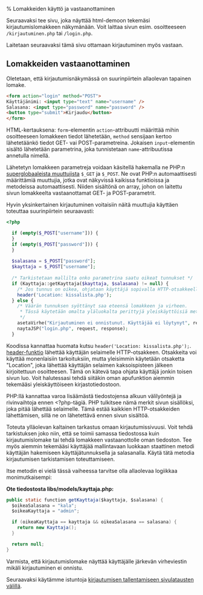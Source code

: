 % Lomakkeiden käyttö ja vastaanottaminen
<!-- order: 2 -->

Seuraavaksi tee sivu, joka näyttää
html-demoon tekemäsi kirjautumislomakkeen
näkymänään. 
Voit laittaa sivun esim. osoitteeseen `/kirjautuminen.php`
tai `/login.php`. 

Laitetaan seuraavaksi tämä sivu ottamaan kirjautuminen myös vastaan.

## Lomakkeiden vastaanottaminen

Oletetaan, että kirjautumisnäkymässä on suurinpiirtein allaolevan tapainen lomake.

~~~html
<form action="login" method="POST">
Käyttäjänimi: <input type="text" name="username" />
Salasana: <input type="password" name="password" />
<button type="submit">Kirjaudu</button>
</form>
~~~

HTML-kertauksena: `form`-elementin `action`-attribuutti määrittää 
mihin osoitteeseen lomakkeen tiedot lähetetään, 
`method` sensijaan kertoo lähetetäänkö tiedot GET- vai POST-parametreina.
Jokaisen `input`-elementin sisältö lähetetään parametrina, 
joka tunnistetaan `name`-attribuutissa annetulla nimellä.

Lähetetyn lomakkeen parametreja voidaan käsitellä hakemalla ne 
PHP:n [superglobaaleista muuttujista](http://php.net/manual/en/language.variables.superglobals.php)
`$_GET` ja `$_POST`. Ne ovat PHP:n automaattisesti määrittämiä muuttujia, jotka
ovat näkyvissä kaikissa funktioissa ja metodeissa automaattisesti.
Niiden sisältönä on array, johon on laitettu sivun lomakkeelta vastaanottamat
GET- ja POST-parametrit.

Hyvin yksinkertainen kirjautuminen voitaisiin näitä muuttujia käyttäen toteuttaa suurinpiirtein seuraavasti:

~~~php
<?php

  if (empty($_POST["username"])) {
  }
  if (empty($_POST["password"])) {
  }
  
  $salasana = $_POST["password"];
  $kayttaja = $_POST["username"];
  
  /* Tarkistetaan mallilta onko parametrina saatu oikeat tunnukset */
  if (Kayttaja::getKayttaja($kayttaja, $salasana) != null) {
    /* Jos tunnus on oikea, ohjataan käyttäjä sopivalla HTTP-otsakkeella kissalistaan. */
    header('Location: kissalista.php');
  } else {
    /* Väärän tunnuksen syöttänyt saa eteensä lomakkeen ja virheen.
     * Tässä käytetään omalta yläluokalta perittyjä yleiskäyttöisiä metodeja.
     */
    asetaVirhe("Kirjautuminen ei onnistunut. Käyttäjää ei löytynyt", request);
    naytaJSP("login.php", request, response);
  }
~~~

Koodissa kannattaa huomata kutsu `header('Location: kissalista.php');`.
[header-funktio](http://php.net/manual/en/function.header.php)
lähettää käyttäjän selaimelle HTTP-otsakkeen.
Otsakkeita voi käyttää monenlaisiin tarkoituksiin, mutta yleisimmin käytetään otsaketta "Location", 
joka lähettää käyttäjän selaimen kaksoispisteen jälkeen kirjoitettuun osoitteesen.
Tämä on kätevä tapa ohjata käyttäjä jonkin toisen sivun luo.
Voit halutessasi tehdä siitäkin oman apufunktion aiemmin tekemääsi yleiskäyttöiseen kirjastotiedostoon.

<alert>

PHP:llä kannattaa varoa lisäämästä tiedostojensa alkuun välilyöntejä 
ja rivinvaihtoja ennen <?php-tägiä. PHP tulkitsee nämä merkit
sivun sisällöksi, joka pitää lähettää selaimelle. 
Tämä estää kaikkien HTTP-otsakkeiden lähettämisen, 
sillä ne on lähetettävä ennen sivun sisältöä.
 
</alert>

Toteuta ylläolevan kaltainen tarkastus omaan kirjautumissivuusi.
Voit tehdä tarkistuksen joko niin, että se toimii samassa tiedostossa kuin kirjautumislomake tai tehdä
lomakkeen vastaanottolle oman tiedoston. 
Tee myös aiemmin tekemääsi käyttäjää mallintavaan luokkaan staattinen metodi
käyttäjän hakemiseen käyttäjätunnuksella ja salasanalla. Käytä tätä
metodia kirjautumisen tarkistamisen toteuttamiseen. 

Itse metodin ei vielä tässä vaiheessa tarvitse olla allaolevaa logiikkaa monimutkaisempi:

**Ote tiedostosta libs/models/kayttaja.php:**

~~~java
public static function getKayttaja($kayttaja, $salasana) {
  $oikeaSalasana = "kala";
  $oikeaKayttaja = "admin";

  if (oikeaKayttaja == kayttaja && oikeaSalasana == salasana) {
    return new Kayttaja();
  }

  return null;
}
~~~

Varmista, että kirjautumislomake näyttää käyttäjälle järkevän virheviestin
mikäli kirjautuminen ei onnistu.

<next>

Seuraavaksi käytämme istuntoja [kirjautumisen tallentamiseen sivulatausten välillä](istunnot.html).

</next>
